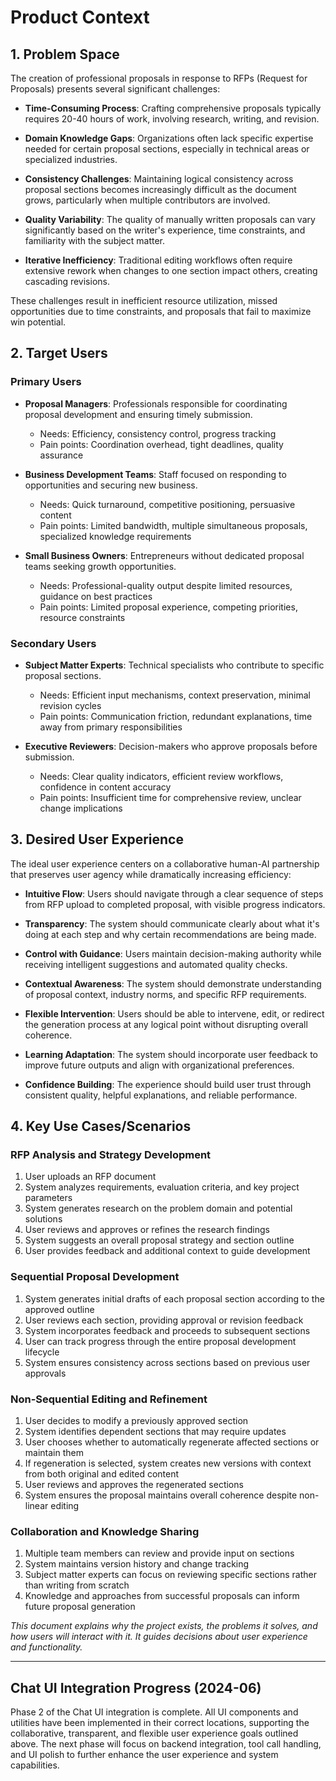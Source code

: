 # Product Context

## 1. Problem Space

The creation of professional proposals in response to RFPs (Request for Proposals) presents several significant challenges:

- **Time-Consuming Process**: Crafting comprehensive proposals typically requires 20-40 hours of work, involving research, writing, and revision.

- **Domain Knowledge Gaps**: Organizations often lack specific expertise needed for certain proposal sections, especially in technical areas or specialized industries.

- **Consistency Challenges**: Maintaining logical consistency across proposal sections becomes increasingly difficult as the document grows, particularly when multiple contributors are involved.

- **Quality Variability**: The quality of manually written proposals can vary significantly based on the writer's experience, time constraints, and familiarity with the subject matter.

- **Iterative Inefficiency**: Traditional editing workflows often require extensive rework when changes to one section impact others, creating cascading revisions.

These challenges result in inefficient resource utilization, missed opportunities due to time constraints, and proposals that fail to maximize win potential.

## 2. Target Users

### Primary Users

- **Proposal Managers**: Professionals responsible for coordinating proposal development and ensuring timely submission.

  - Needs: Efficiency, consistency control, progress tracking
  - Pain points: Coordination overhead, tight deadlines, quality assurance

- **Business Development Teams**: Staff focused on responding to opportunities and securing new business.

  - Needs: Quick turnaround, competitive positioning, persuasive content
  - Pain points: Limited bandwidth, multiple simultaneous proposals, specialized knowledge requirements

- **Small Business Owners**: Entrepreneurs without dedicated proposal teams seeking growth opportunities.
  - Needs: Professional-quality output despite limited resources, guidance on best practices
  - Pain points: Limited proposal experience, competing priorities, resource constraints

### Secondary Users

- **Subject Matter Experts**: Technical specialists who contribute to specific proposal sections.

  - Needs: Efficient input mechanisms, context preservation, minimal revision cycles
  - Pain points: Communication friction, redundant explanations, time away from primary responsibilities

- **Executive Reviewers**: Decision-makers who approve proposals before submission.
  - Needs: Clear quality indicators, efficient review workflows, confidence in content accuracy
  - Pain points: Insufficient time for comprehensive review, unclear change implications

## 3. Desired User Experience

The ideal user experience centers on a collaborative human-AI partnership that preserves user agency while dramatically increasing efficiency:

- **Intuitive Flow**: Users should navigate through a clear sequence of steps from RFP upload to completed proposal, with visible progress indicators.

- **Transparency**: The system should communicate clearly about what it's doing at each step and why certain recommendations are being made.

- **Control with Guidance**: Users maintain decision-making authority while receiving intelligent suggestions and automated quality checks.

- **Contextual Awareness**: The system should demonstrate understanding of proposal context, industry norms, and specific RFP requirements.

- **Flexible Intervention**: Users should be able to intervene, edit, or redirect the generation process at any logical point without disrupting overall coherence.

- **Learning Adaptation**: The system should incorporate user feedback to improve future outputs and align with organizational preferences.

- **Confidence Building**: The experience should build user trust through consistent quality, helpful explanations, and reliable performance.

## 4. Key Use Cases/Scenarios

### RFP Analysis and Strategy Development

1. User uploads an RFP document
2. System analyzes requirements, evaluation criteria, and key project parameters
3. System generates research on the problem domain and potential solutions
4. User reviews and approves or refines the research findings
5. System suggests an overall proposal strategy and section outline
6. User provides feedback and additional context to guide development

### Sequential Proposal Development

1. System generates initial drafts of each proposal section according to the approved outline
2. User reviews each section, providing approval or revision feedback
3. System incorporates feedback and proceeds to subsequent sections
4. User can track progress through the entire proposal development lifecycle
5. System ensures consistency across sections based on previous user approvals

### Non-Sequential Editing and Refinement

1. User decides to modify a previously approved section
2. System identifies dependent sections that may require updates
3. User chooses whether to automatically regenerate affected sections or maintain them
4. If regeneration is selected, system creates new versions with context from both original and edited content
5. User reviews and approves the regenerated sections
6. System ensures the proposal maintains overall coherence despite non-linear editing

### Collaboration and Knowledge Sharing

1. Multiple team members can review and provide input on sections
2. System maintains version history and change tracking
3. Subject matter experts can focus on reviewing specific sections rather than writing from scratch
4. Knowledge and approaches from successful proposals can inform future proposal generation

_This document explains why the project exists, the problems it solves, and how users will interact with it. It guides decisions about user experience and functionality._

---

## Chat UI Integration Progress (2024-06)

Phase 2 of the Chat UI integration is complete. All UI components and utilities have been implemented in their correct locations, supporting the collaborative, transparent, and flexible user experience goals outlined above. The next phase will focus on backend integration, tool call handling, and UI polish to further enhance the user experience and system capabilities.
